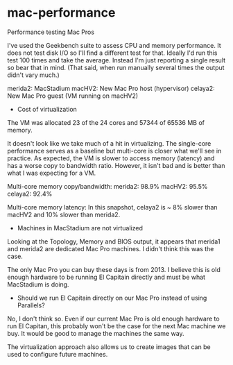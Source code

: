 # mac-performance

Performance testing Mac Pros

I've used the Geekbench suite to assess CPU and memory performance. It does not test disk I/O so I'll find a different test for that. Ideally I'd run this test 100 times and take the average. Instead I'm just reporting a single result so bear that in mind. (That said, when run manually several times the output didn't vary much.)

merida2: MacStadium
macHV2: New Mac Pro host (hypervisor)
celaya2: New Mac Pro guest (VM running on macHV2)

- Cost of virtualization

The VM was allocated 23 of the 24 cores and 57344 of 65536 MB of memory.

It doesn't look like we take much of a hit in virtualizing. The single-core performance serves as a baseline but multi-core is closer what we'll see in practice. As expected, the VM is slower to access memory (latency) and has a worse copy to bandwidth ratio. However, it isn't bad and is better than what I was expecting for a VM.

Multi-core memory copy/bandwidth:
merida2: 98.9%
macHV2: 95.5%
celaya2: 92.4%

Multi-core memory latency:
In this snapshot, celaya2 is ~ 8% slower than macHV2 and 10% slower than merida2.

- Machines in MacStadium are not virtualized

Looking at the Topology, Memory and BIOS output, it appears that merida1 and merida2 are dedicated Mac Pro machines. I didn't think this was the case. 

The only Mac Pro you can buy these days is from 2013. I believe this is old enough hardware to be running El Capitain directly and must be what MacStadium is doing.

- Should we run El Capitain directly on our Mac Pro instead of using Parallels?

No, I don't think so. Even if our current Mac Pro is old enough hardware to run El Capitan, this probably won't be the case for the next Mac machine we buy. It would be good to manage the machines the same way.

The virtualization approach also allows us to create images that can be used to configure future machines.


